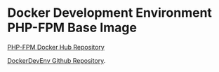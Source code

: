 # Docker Development Environment PHP-FPM Base Image

[PHP-FPM Docker Hub Repository](https://hub.docker.com/r/isiroca/php-fpm/)

[DockerDevEnv Github Repository](https://github.com/isiroca/dockerdevenv).
